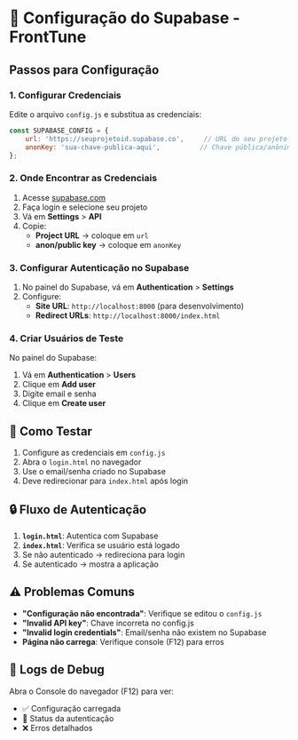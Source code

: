 # 🔧 Configuração do Supabase - FrontTune

## Passos para Configuração

### 1. Configurar Credenciais
Edite o arquivo `config.js` e substitua as credenciais:

```javascript
const SUPABASE_CONFIG = {
    url: 'https://seuprojetoid.supabase.co',     // URL do seu projeto
    anonKey: 'sua-chave-publica-aqui',          // Chave pública/anônima
};
```

### 2. Onde Encontrar as Credenciais

1. Acesse [supabase.com](https://supabase.com)
2. Faça login e selecione seu projeto
3. Vá em **Settings** > **API**
4. Copie:
   - **Project URL** → coloque em `url`
   - **anon/public key** → coloque em `anonKey`

### 3. Configurar Autenticação no Supabase

1. No painel do Supabase, vá em **Authentication** > **Settings**
2. Configure:
   - **Site URL**: `http://localhost:8000` (para desenvolvimento)
   - **Redirect URLs**: `http://localhost:8000/index.html`

### 4. Criar Usuários de Teste

No painel do Supabase:
1. Vá em **Authentication** > **Users**
2. Clique em **Add user**
3. Digite email e senha
4. Clique em **Create user**

## 🧪 Como Testar

1. Configure as credenciais em `config.js`
2. Abra o `login.html` no navegador
3. Use o email/senha criado no Supabase
4. Deve redirecionar para `index.html` após login

## 🔒 Fluxo de Autenticação

1. **`login.html`**: Autentica com Supabase
2. **`index.html`**: Verifica se usuário está logado
3. Se não autenticado → redireciona para login
4. Se autenticado → mostra a aplicação

## ⚠️ Problemas Comuns

- **"Configuração não encontrada"**: Verifique se editou o `config.js`
- **"Invalid API key"**: Chave incorreta no config.js
- **"Invalid login credentials"**: Email/senha não existem no Supabase
- **Página não carrega**: Verifique console (F12) para erros

## 📝 Logs de Debug

Abra o Console do navegador (F12) para ver:
- ✅ Configuração carregada
- 🔐 Status da autenticação
- ❌ Erros detalhados